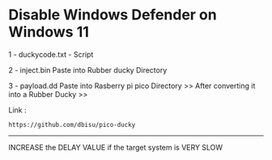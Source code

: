 # Disable Windows Defender on Windows 11

1 - duckycode.txt - Script

2 - inject.bin Paste into Rubber ducky Directory 

3 - payload.dd Paste into Rasberry pi pico Directory >> After converting it into a Rubber Ducky >> 

Link :

    https://github.com/dbisu/pico-ducky



********************

INCREASE the DELAY VALUE if the target system is VERY SLOW
